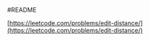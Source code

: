 #README

[https://leetcode.com/problems/edit-distance/](https://leetcode.com/problems/edit-distance/)
